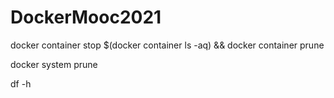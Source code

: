 # DockerMooc2021

docker container stop $(docker container ls -aq) && docker container prune

docker system prune

df -h